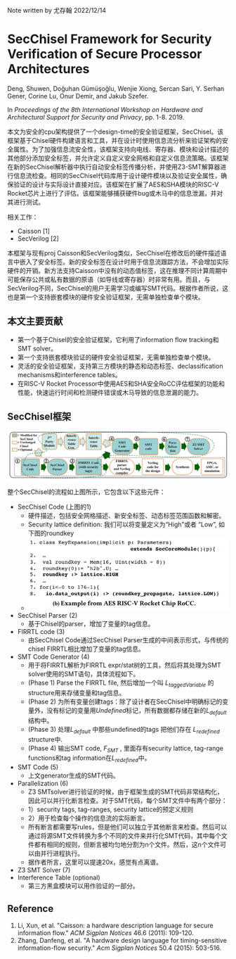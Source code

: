 Note written by 尤存翰 2022/12/14

# SecChisel Framework for Security Verification of Secure Processor Architectures

Deng, Shuwen, Doğuhan Gümüşoğlu, Wenjie Xiong, Sercan Sari, Y. Serhan Gener, Corine Lu, Onur Demir, and Jakub Szefer. 

In *Proceedings of the 8th International Workshop on Hardware and Architectural Support for Security and Privacy*, pp. 1-8. 2019.

本文为安全的cpu架构提供了一个design-time的安全验证框架，SecChisel。该框架基于Chisel硬件构建语言和工具，并在设计时使用信息流分析来验证架构的安全属性。为了加强信息流安全性，该框架支持向电线、寄存器、模块和设计描述的其他部分添加安全标签，并允许定义自定义安全网格和自定义信息流策略。该框架在新的SecChisel解析器中执行自动安全标签传播分析，并使用Z3-SMT解算器进行信息流检查。相同的SecChisel代码库用于设计硬件模块以及验证安全属性，确保验证的设计与实际设计直接对应。该框架在扩展了AES和SHA模块的RISC-V Rocket芯片上进行了评估。该框架能够捕获硬件bug或木马中的信息泄漏，并对其进行测试。

相关工作：

* Caisson [1]
* SecVerilog [2]

本框架与现有proj Caisson和SecVerilog类似，SecChisel在修改后的硬件描述语言中嵌入了安全标签。新的安全标签在设计时用于信息流跟踪方法，不会增加实际硬件的开销。新方法支持Caisson中没有的动态值标签，这在推理不同计算周期中可能保存公共或私有数据的原语（如导线或寄存器）时非常有用。而且，与SecVerilog不同，SecChisel的用户无需学习或编写SMT代码。根据作者所说，这也是第一个支持嵌套模块的硬件安全验证框架，无需单独检查单个模块。

## 本文主要贡献

* 第一个基于Chisel的安全验证框架，它利用了information flow tracking和SMT solver。
* 第一个支持嵌套模块验证的硬件安全验证框架，无需单独检查单个模块。
* 灵活的安全验证框架，支持第三方模块的静态和动态标签、declassification mechanisms和interference tables。
* 在RISC-V Rocket Processor中使用AES和SHA安全RoCC评估框架的功能和性能，快速运行时间和检测硬件错误或木马导致的信息泄漏的能力。

## SecChisel框架

![image-20221205154314250](assets/image-20221205154314250.png)

整个SecChisel的流程如上图所示，它包含以下这些元件：

* SecChisel Code (上图的1)
  * 硬件描述，包括安全网格描述、新安全标签、动态标签范围函数和解密。
  * Security lattice definition: 我们可以将变量定义为“High”或者 “Low”, 如下图的roundkey
  * ![image-20221205155316816](assets/image-20221205155316816.png)
* SecChisel Parser (2)
  * 基于Chisel的parser，增加了变量的tag信息。
* FIRRTL code (3)
  * 由SecChisel Code通过SecChisel Parser生成的中间表示形式，与传统的chisel FIRRTL相比增加了变量的tag信息。
* SMT Code Generator (4)
  * 用于将FIRRTL解析为FIRRTL expr/stat树的工具，然后将其处理为SMT solver使用的SMT语句，具体流程如下。
  * (Phase 1) Parse the FIRRTL file, 然后增加一个叫 $L_{taggedVariable}$ 的structure用来存储变量和tag信息。
  * (Phase 2) 为所有变量创建tags：除了设计者在SecChisel中明确标记的变量外，没有标记的变量用$Undefined$标记，所有数据都存储在新的$L_{default}$结构中。
  * (Phase 3) 处理$L_{default}$ 中那些undefined的tags 把他们存在 $L_{redefined}$ structure中.
  * (Phase 4) 输出SMT code, $F_{SMT}$ , 里面存有security lattice, tag-range functions和tag information在$L_{redefined}$中。
* SMT Code (5)
  * 上文generator生成的SMT代码。
* Parallelization (6)
  * Z3 SMTsolver进行验证的时候，由于框架生成的SMT代码非常结构化，因此可以并行化断言检查。对于SMT代码，每个SMT文件中有两个部分：
  * 1）security tags, tag-ranges, security lattice的预定义规则
  * 2）用于检查每个操作的信息流的实际断言。
  * 所有断言都需要写rules，但是他们可以独立于其他断言来检查。然后可以通过将源SMT文件转换为多个不同的文件来并行化SMT代码，其中每个文件都有相同的规则，但断言被均匀地分割为n个文件。然后，这n个文件可以由并行进程执行。
  * 据作者所言，这里可以提速20x，感觉有点离谱。
* Z3 SMT Solver (7)
* Interference Table (optional)
  * 第三方黑盒模块可以用作验证的一部分。

## Reference

1. Li, Xun, et al. "Caisson: a hardware description language for secure information flow." *ACM Sigplan Notices* 46.6 (2011): 109-120.
2. Zhang, Danfeng, et al. "A hardware design language for timing-sensitive information-flow security." *Acm Sigplan Notices* 50.4 (2015): 503-516.
